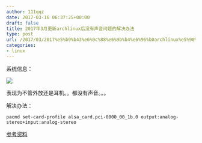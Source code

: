 ```yaml
---
author: 111qqz
date: 2017-03-16 06:37:25+00:00
draft: false
title: 2017年3月更新archlinux后没有声音问题的解决办法
type: post
url: /2017/03/2017%e5%b9%b43%e6%9c%88%e6%9b%b4%e6%96%b0archlinux%e5%90%8e%e6%b2%a1%e6%9c%89%e5%a3%b0%e9%9f%b3%e9%97%ae%e9%a2%98%e7%9a%84%e8%a7%a3%e5%86%b3%e5%8a%9e%e6%b3%95/
categories:
- linux
---
```


系统信息：

[![](https://111qqz.com/wordpress/wp-content/uploads/2017/03/Guake！_006.png)
](https://111qqz.com/wordpress/wp-content/uploads/2017/03/Guake！_006.png)

表现为不管外放还是耳机。。都没有声音。。。

解决办法：

    
    pacmd set-card-profile alsa_card.pci-0000_00_1b.0 output:analog-stereo+input:analog-stereo




[参考资料](https://bbs.archlinux.org/viewtopic.php?id=223504)




